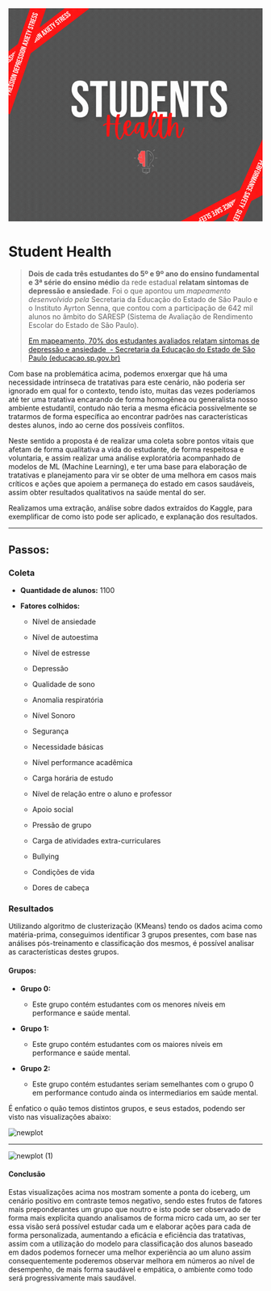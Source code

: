 

<img title="" src="./static/img/STUDENTS.gif" alt="STUDENTS" style="zoom:67%;" data-align="center">

# Student Health



> **Dois de cada três estudantes do 5º e 9º ano do ensino fundamental e 3ª série do ensino médio** da rede estadual **relatam sintomas de depressão e ansiedade**. Foi o que apontou um _mapeamento desenvolvido pela_ Secretaria da Educação do Estado de São Paulo e o Instituto Ayrton Senna, que contou com a participação de 642 mil alunos no âmbito do SARESP (Sistema de Avaliação de Rendimento Escolar do Estado de São Paulo).
> 
> [Em mapeamento, 70% dos estudantes avaliados relatam sintomas de depressão e ansiedade  - Secretaria da Educação do Estado de São Paulo (educacao.sp.gov.br)](https://www.educacao.sp.gov.br/em-mapeamento-70-dos-estudantes-avaliados-relatam-sintomas-de-depressao-e-ansiedade/)



Com base na problemática acima, podemos enxergar que há uma necessidade intrínseca de tratativas para este cenário, não poderia ser ignorado em qual for o contexto, tendo isto, muitas das vezes poderíamos até ter uma tratativa encarando de forma homogênea ou generalista nosso ambiente estudantil, contudo não teria a mesma eficácia possivelmente se tratarmos de forma específica ao encontrar padrões nas características destes alunos, indo ao cerne dos possíveis conflitos.

Neste sentido a proposta é de realizar uma coleta sobre pontos vitais que afetam de forma qualitativa a vida do estudante, de forma respeitosa e voluntaria, e assim realizar uma análise exploratória acompanhado de modelos de ML (Machine Learning), e ter uma base para elaboração de tratativas e planejamento para vir se obter de uma melhora em casos mais críticos e ações que apoiem a permaneça do estado em casos saudáveis, assim obter resultados qualitativos na saúde mental do ser.

Realizamos uma extração, análise sobre dados extraídos do Kaggle, para exemplificar de como isto pode ser aplicado, e explanação dos resultados.



 ---------



## Passos:

### Coleta

- **Quantidade de alunos:** 1100

- **Fatores colhidos:**
  
  - Nível de ansiedade
  
  - Nível de autoestima
  
  - Nível de estresse
  
  - Depressão
  
  - Qualidade de sono
  
  - Anomalia respiratória
  
  - Nível Sonoro
  
  - Segurança
  
  - Necessidade básicas
  
  - Nível performance acadêmica
  
  - Carga horária de estudo
  
  - Nível de relação entre o aluno e professor
  
  - Apoio social
  
  - Pressão de grupo
  
  - Carga de atividades extra-curriculares
  
  - Bullying
  
  - Condições de vida
  
  - Dores de cabeça
    
    

### Resultados

Utilizando algoritmo de clusterização (KMeans) tendo os dados acima como matéria-prima, conseguimos identificar 3 grupos presentes, com base nas análises pós-treinamento e classificação dos mesmos, é possível analisar as características destes grupos.



#### Grupos:

- **Grupo 0:**
  
  - Este grupo contém estudantes com os menores níveis em performance e saúde mental.

- **Grupo 1:** 
  
  - Este grupo contém estudantes com os maiores níveis em performance e saúde mental.

- **Grupo 2:**
  
  - Este grupo contém estudantes seriam semelhantes com o grupo 0 em performance contudo ainda os intermediarios em saúde mental.
    
    

É enfatico o quão temos distintos grupos, e seus estados, podendo ser visto nas visualizações abaixo:



![newplot](C:\Users\migue\Downloads\newplot.png)



--------



![newplot (1)](C:\Users\migue\Downloads\newplot%20(1).png)



#### Conclusão

Estas visualizações acima nos mostram somente a ponta do iceberg, um cenário positivo em contraste temos negativo, sendo estes frutos de fatores mais preponderantes um grupo que noutro e isto pode ser observado de forma mais explicita quando analisamos de forma micro cada um, ao ser ter essa visão será possível estudar cada um e elaborar ações para cada de forma personalizada, aumentando a eficácia e eficiência das tratativas, assim com a utilização do modelo para classificação dos alunos baseado em dados podemos fornecer uma melhor experiência ao um aluno assim consequentemente poderemos observar melhora em números ao nível de desempenho, de mais forma saudável e empática, o ambiente como todo será progressivamente mais saudável.
